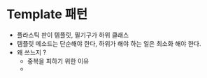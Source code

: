 # Template 패턴
- 플라스틱 판이 템플릿, 필기구가 하위 클래스
- 템플릿 메소드는 단순해야 한다, 하위가 해야 하는 일은 최소화 해야 한다.
- 왜 쓰느지 ?
    - 중복을 피하기 위한 이유
    - 
